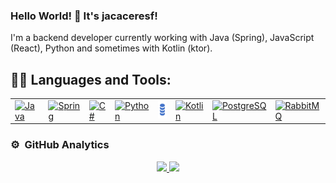 ### Hello World! 👋 It's jacaceresf!

I'm a backend developer currently working with Java (Spring), JavaScript (React), Python and sometimes with Kotlin (ktor). 
## 👨‍💻 Languages and Tools:

<table>
    <tbody>
        <tr>
            <td>
                <a href="#"><img alt="Java" title="Java" height="28px"
                        src="https://img.shields.io/badge/Java-ED8B00?style=for-the-badge&logo=java&logoColor=white" /></a>
            </td>
            <td>
                <a href="#"><img alt="Spring" title="Spring" height="28px"
                        src="https://img.shields.io/badge/Spring-6DB33F?style=for-the-badge&logo=spring&logoColor=white" /></a>
            </td>
            <td>
                <a href="#"><img alt="C#" title="C#" height="28px"
                        src="https://img.shields.io/badge/C%23-239120?style=for-the-badge&logo=c-sharp&logoColor=white" /></a>
            </td>
            <td>
                <a href="#"><img alt="Python" title="Python" height="28px"
                        src="https://img.shields.io/badge/Python-FFD43B?style=for-the-badge&logo=python&logoColor=darkgreen" /></a>
            </td>
            <td>
                <a href="#"><img alt="SQL" title="SQL" height="28px"
                        src="https://raw.githubusercontent.com/github/explore/80688e429a7d4ef2fca1e82350fe8e3517d3494d/topics/sql/sql.png" /></a>
            </td>
            <td>
                <a href="#"><img alt="Kotlin" title="Kotlin" height="28px"
                        src="https://img.shields.io/badge/Kotlin-0095D5?&style=for-the-badge&logo=kotlin&logoColor=white" /></a>
            </td>
            <td>
                <a href="#"><img alt="PostgreSQL" title="PostgreSQL" height="28px"
                        src="https://img.shields.io/badge/PostgreSQL-316192?style=for-the-badge&logo=postgresql&logoColor=white" /></a>
            </td>
            <td>
                <a href="#"><img alt="RabbitMQ" title="RabbitMQ" height="28px"
                        src="https://img.shields.io/badge/rabbitmq-%23FF6600.svg?&style=for-the-badge&logo=rabbitmq&logoColor=white" /></a>
            </td>
        </tr>
    </tbody>
</table>

### ⚙️ &nbsp;GitHub Analytics

<p align="center">
<a href="https://github.com/AVS1508">
  <img height="180em" src="https://github-readme-stats-eight-theta.vercel.app/api?username=jacaceres&show_icons=true&theme=algolia&include_all_commits=true&count_private=true"/>
  <img height="180em" src="https://github-readme-stats-eight-theta.vercel.app/api/top-langs/?username=jacaceresf&layout=compact&langs_count=8&theme=algolia"/>
</a>
</p>

